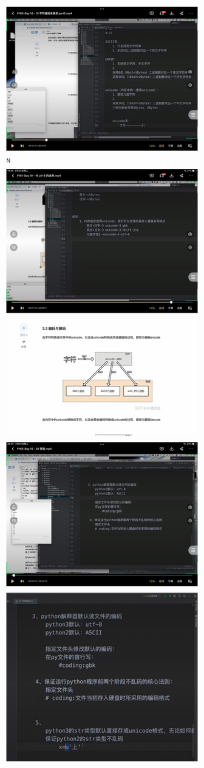![](images/9363cfab6bdf530c7f0f45afa0914a109363cfab6bdf530c7f0f45afa0914a10.jpg)

N 

![](images/e8b020858b0e9b13b604da75bd23ea9ee8b020858b0e9b13b604da75bd23ea9e.jpg)

![](images/7e773c0ea7f8194152646df41b2f4f087e773c0ea7f8194152646df41b2f4f08.jpg)

![](images/a68eef4643737d4efd0af7ee440af4c9a68eef4643737d4efd0af7ee440af4c9.jpg)

![](images/b1eb402fed197b7fb1b5e9a2d09892a3b1eb402fed197b7fb1b5e9a2d09892a3.jpg)